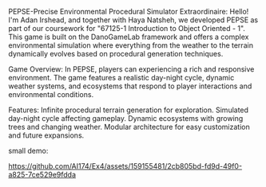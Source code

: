 PEPSE-Precise Environmental Procedural Simulator Extraordinaire: 
Hello! I'm Adan Irshead, and together with Haya Natsheh, we developed PEPSE as part of our coursework for "67125-1 Introduction to Object Oriented - 1".
This game is built on the DanoGameLab framework and offers a complex environmental simulation where everything from the weather to the terrain dynamically evolves based on procedural generation techniques.

Game Overview: 
In PEPSE, players can  experiencing a rich and responsive environment. The game features a realistic day-night cycle, dynamic weather systems, and ecosystems that respond to
player interactions and environmental conditions.

Features: 
Infinite procedural terrain generation for exploration.
Simulated day-night cycle affecting gameplay.
Dynamic ecosystems with growing trees and changing weather.
Modular architecture for easy customization and future expansions.

   
small demo:

https://github.com/AI174/Ex4/assets/159155481/2cb805bd-fd9d-49f0-a825-7ce529e9fdda


